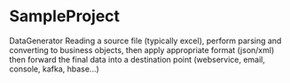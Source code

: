 # SampleProject
DataGenerator
Reading a source file (typically excel), perform parsing and converting to business objects, then apply appropriate format (json/xml) then forward the final data into a destination point (webservice, email, console, kafka, hbase...)
